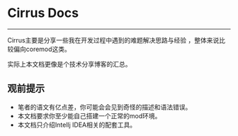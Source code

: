 # Cirrus Docs
---

Cirrus主要是分享一些我在开发过程中遇到的难题解决思路与经验 ，整体来说比较偏向coremod这类。

实际上本文档更像是个技术分享博客的汇总。


## 观前提示
- 笔者的语文有亿点差，你可能会会见到奇怪的描述和语法错误。
- 本文档要求你至少能自己搭建一个正常的mod环境。
- 本文档只介绍Intellj IDEA相关的配套工具。

